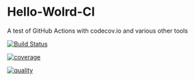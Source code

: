 # Hello-Wolrd-CI
A test of GitHub Actions with codecov.io and various other tools

[![Build Status](https://github.com/grintor/Hello-Wolrd-CI/actions/workflows/test.yml/badge.svg)](https://github.com/grintor/Hello-Wolrd-CI/actions/workflows/test.yml)

[![coverage](https://img.shields.io/endpoint?url=https://raw.githubusercontent.com/grintor/Hello-Wolrd-CI/main/tests/results/covered_shield.json)](https://github.com/grintor/Hello-Wolrd-CI/actions/workflows/test.yml)

[![quality](https://img.shields.io/endpoint?url=https://raw.githubusercontent.com/grintor/Hello-Wolrd-CI/main/tests/results/quality_shield.json)](https://github.com/grintor/Hello-Wolrd-CI/actions/workflows/test.yml)